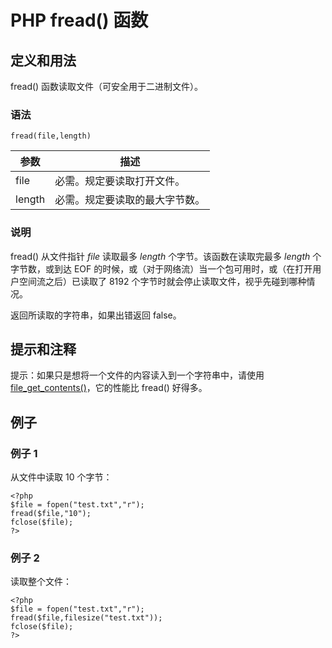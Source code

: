 # PHP fread() 函数



## 定义和用法

fread() 函数读取文件（可安全用于二进制文件）。

### 语法

```
fread(file,length)
```

| 参数 | 描述 |
| --- | --- |
| file | 必需。规定要读取打开文件。 |
| length | 必需。规定要读取的最大字节数。 |

### 说明

fread() 从文件指针 _file_ 读取最多 _length_ 个字节。该函数在读取完最多 _length_ 个字节数，或到达 EOF 的时候，或（对于网络流）当一个包可用时，或（在打开用户空间流之后）已读取了 8192 个字节时就会停止读取文件，视乎先碰到哪种情况。

返回所读取的字符串，如果出错返回 false。

## 提示和注释

提示：如果只是想将一个文件的内容读入到一个字符串中，请使用 [file_get_contents()](/php/func_filesystem_file_get_contents.asp "PHP file_get_contents() 函数")，它的性能比 fread() 好得多。

## 例子

### 例子 1

从文件中读取 10 个字节：

```
<?php
$file = fopen("test.txt","r");
fread($file,"10");
fclose($file);
?>
```

### 例子 2

读取整个文件：

```
<?php
$file = fopen("test.txt","r");
fread($file,filesize("test.txt"));
fclose($file);
?>
```



